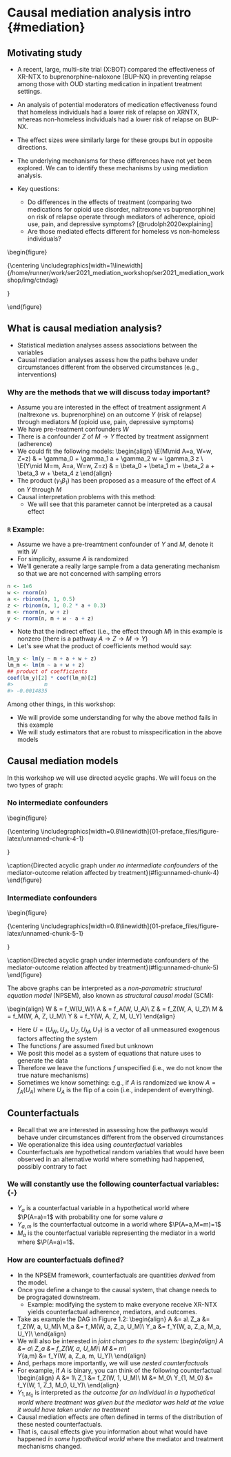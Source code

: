 # Causal mediation analysis intro {#mediation}

## Motivating study

- A recent, large, multi-site trial (X:BOT) compared the effectiveness of XR-NTX
  to buprenorphine–naloxone (BUP-NX) in preventing relapse among those with OUD
  starting medication in inpatient treatment settings.
- An analysis of potential moderators of medication effectiveness found that
  homeless individuals had a lower risk of relapse on XRNTX, whereas
  non-homeless individuals had a lower risk of relapse on BUP-NX.
- The effect sizes were similarly large for these groups but in opposite
  directions.
- The underlying mechanisms for these differences have not yet been explored. We
  can to identify these mechanisms by using mediation analysis.

- Key questions:
  - Do differences in the effects of treatment (comparing two medications for
    opioid use disorder, naltrexone vs buprenorphine) on risk of relapse operate
    through mediators of adherence, opioid use, pain, and depressive symptoms?
    [@rudolph2020explaining]
  - Are those mediated effects different for homeless vs non-homeless
    individuals?

\begin{figure}

{\centering \includegraphics[width=1\linewidth]{/home/runner/work/ser2021_mediation_workshop/ser2021_mediation_workshop/img/ctndag} 

}

\end{figure}

## What is causal mediation analysis?

- Statistical mediation analyses assess associations between the variables
- Causal mediation analyses assess how the paths behave under circumstances
  different from the observed circumstances (e.g., interventions)

<!--- Causal mediation analysis is thus useful to understand mechanisms-->

### Why are the methods that we will discuss today important?

- Assume you are interested in the effect of treatment assignment $A$
  (naltrexone vs.  buprenorphine) on an outcome $Y$ (risk of relapse) through
  mediators $M$ (opioid use, pain, depressive symptoms)
- We have pre-treatment confounders $W$
- There is a confounder $Z$ of $M\rightarrow Y$ ffected by treatment assignment
  (adherence)
- We could fit the following models:
    \begin{align}
      \E(M\mid A=a, W=w, Z=z) & = \gamma_0 + \gamma_1 a + \gamma_2 w + \gamma_3 z \\
      \E(Y\mid M=m, A=a, W=w, Z=z) & = \beta_0 + \beta_1 m + \beta_2 a + \beta_3 w + \beta_4 z
    \end{align}
- The product $(\gamma_1\beta_1)$ has been proposed as a measure of the effect
  of $A$ on $Y$ through $M$
- Causal interpretation problems with this method:
  - We will see that this parameter cannot be interpreted as a causal effect

### `R` Example:
- Assume we have a pre-treamtment confounder of $Y$ and $M$, denote it with $W$
- For simplicity, assume $A$ is randomized
- We'll generate a really large sample from a data generating mechanism so that
  we are not concerned with sampling errors

```r
n <- 1e6
w <- rnorm(n)
a <- rbinom(n, 1, 0.5)
z <- rbinom(n, 1, 0.2 * a + 0.3)
m <- rnorm(n, w + z)
y <- rnorm(n, m + w - a + z)
```

- Note that the indirect effect (i.e., the effect through $M$) in this example
  is nonzero (there is a pathway $A\rightarrow Z \rightarrow M \rightarrow Y$)
- Let's see what the product of coefficients method would say:


```r
lm_y <- lm(y ~ m + a + w + z)
lm_m <- lm(m ~ a + w + z)
## product of coefficients
coef(lm_y)[2] * coef(lm_m)[2]
#>          m 
#> -0.0014835
```

Among other things, in this workshop:

- We will provide some understanding for why the above method fails in this
  example
- We will study estimators that are robust to misspecification in the above
  models

## Causal mediation models

In this workshop we will use directed acyclic graphs. We will focus on the two
types of graph:

### No intermediate confounders

\begin{figure}

{\centering \includegraphics[width=0.8\linewidth]{01-preface_files/figure-latex/unnamed-chunk-4-1} 

}

\caption{Directed acyclic graph under *no intermediate confounders* of the mediator-outcome relation affected by treatment}(\#fig:unnamed-chunk-4)
\end{figure}

### Intermediate confounders

\begin{figure}

{\centering \includegraphics[width=0.8\linewidth]{01-preface_files/figure-latex/unnamed-chunk-5-1} 

}

\caption{Directed acyclic graph under intermediate confounders of the mediator-outcome relation affected by treatment}(\#fig:unnamed-chunk-5)
\end{figure}

The above graphs can be interpreted as a _non-parametric structural equation model_
(NPSEM), also known as _structural causal model_ (SCM):

\begin{align}
  W & = f_W(U_W)\\
  A & = f_A(W, U_A)\\
  Z & = f_Z(W, A, U_Z)\\
  M & = f_M(W, A, Z, U_M)\\
  Y & = f_Y(W, A, Z, M, U_Y)
\end{align}

- Here $U=(U_W, U_A, U_Z, U_M, U_Y)$ is a vector of all unmeasured exogenous
  factors affecting the system
- The functions $f$ are assumed fixed but unknown
- We posit this model as a system of equations that nature uses to generate the
  data
- Therefore we leave the functions $f$ unspecified (i.e., we do not know the
  true nature mechanisms)
- Sometimes we know something: e.g., if $A$ is randomized we know $A=f_A(U_A)$
  where $U_A$ is the flip of a coin (i.e., independent of everything).

## Counterfactuals

- Recall that we are interested in assessing how the pathways would behave under circumstances different from the observed circumstances
- We operationalize this idea using _counterfactual_ variables
- Counterfactuals are hypothetical random variables that would have been
  observed in an alternative world where something had happened, possibly
  contrary to fact <!--we would be able to perform interventions on the
  random variables of interest-->

### We will constantly use the following counterfactual variables: {-}

- $Y_a$ is a counterfactual variable in a hypothetical world where $\P(A=a)=1$
  with probability one for some valure $a$
- $Y_{a,m}$ is the counterfactual outcome in a world where $\P(A=a,M=m)=1$
- $M_a$ is the counterfactual variable representing the mediator in a world
  where $\P(A=a)=1$.

### How are counterfactuals defined?

<!-- - You can use counterfactual variables as _primitives_ -->
- In the NPSEM framework, counterfactuals are quantities _derived_ from the
  model.
- Once you define a change to the causal system, that change needs to be
  progragated downstream.
  - Example: modifying the system to make everyone receive XR-NTX yields
    counterfactual adherence, mediators, and outcomes.
- Take as example the DAG in Figure 1.2:
  \begin{align}
    A    &= a\\
    Z_a  &= f_Z(W, a, U_M)\\
    M_a  &= f_M(W, a, Z_a, U_M)\\
    Y_a  &= f_Y(W, a, Z_a, M_a, U_Y)\\
\end{align}
- We will also be interested in _joint changes to the system:
  \begin{align}
    A    &= a\\
    Z_a  &= f_Z(W, a, U_M)\\
    M  &= m\\	
    Y_{a,m}  &= f_Y(W, a, Z_a, m, U_Y)\\
\end{align}
- And, perhaps more importantly, we will use _nested counterfactuals_
- For example, if $A$ is binary, you can think of the following counterfactual
  \begin{align}
    A    &= 1\\
    Z_1  &= f_Z(W, 1, U_M)\\
    M  &= M_0\\	
    Y_{1, M_0} &= f_Y(W, 1, Z_1, M_0, U_Y)\\
\end{align}
- $Y_{1, M_0}$ is interpreted as _the outcome for an individual in a
  hypothetical world where treatment was given but the mediator was held at the
  value it would have taken under no treatment_
- Causal mediation effects are often defined in terms of the distribution of these
  nested counterfactuals.
- That is, causal effects give you information about what would have happened
  _in some hypothetical world_ where the mediator and treatment mechanisms changed.
